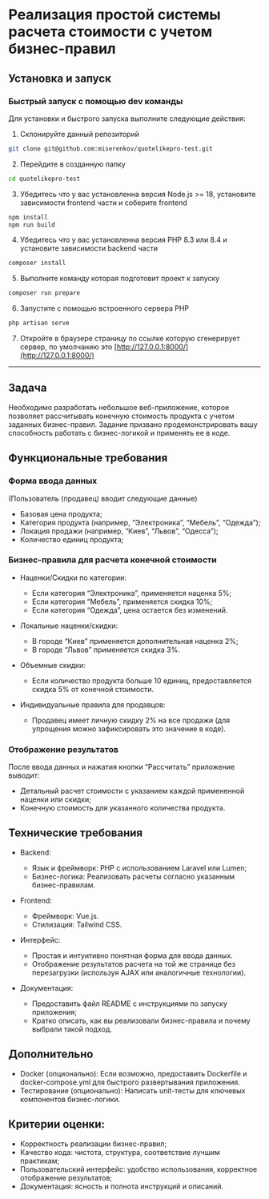 # Реализация простой системы расчета стоимости с учетом бизнес-правил

## Установка и запуск

### Быстрый запуск с помощью dev команды
Для установки и быстрого запуска выполните следующие действия:

1. Склонируйте данный репозиторий
```bash
git clone git@github.com:miserenkov/quotelikepro-test.git
```

2. Перейдите в созданную папку
```bash
cd quotelikepro-test
```

3. Убедитесь что у вас установленна версия Node.js >= 18, установите зависимости frontend части и соберите frontend 
```bash
npm install
npm run build
```

4. Убедитесь что у вас установленна версия PHP 8.3 или 8.4 и установите зависимости backend части
```bash
composer install
```

5. Выполните команду которая подготовит проект к запуску
```bash
composer run prepare
```

6. Запустите с помощью встроенного сервера PHP
```bash
php artisan serve
```

7. Откройте в браузере страницу по ссылке которую сгенерирует сервер, по умолчанию это [http://127.0.0.1:8000/](http://127.0.0.1:8000/)

---
## Задача

Необходимо разработать небольшое веб-приложение, которое позволяет рассчитывать конечную стоимость продукта с учетом заданных бизнес-правил. Задание призвано продемонстрировать вашу способность работать с бизнес-логикой и применять ее в коде.

## Функциональные требования

### Форма ввода данных

(Пользователь (продавец) вводит следующие данные)
- Базовая цена продукта;
- Категория продукта (например, “Электроника”, “Мебель”, “Одежда”);
- Локация продажи (например, “Киев”, “Львов”, “Одесса”);
- Количество единиц продукта;

### Бизнес-правила для расчета конечной стоимости

- Наценки/Скидки по категории:
  - Если категория “Электроника”, применяется наценка 5%; 
  - Если категория “Мебель”, применяется скидка 10%; 
  - Если категория “Одежда”, цена остается без изменений.

- Локальные наценки/скидки:
  - В городе “Киев” применяется дополнительная наценка 2%;
  - В городе “Львов” применяется скидка 3%.

- Объемные скидки:
  - Если количество продукта больше 10 единиц, предоставляется скидка 5% от конечной стоимости.

- Индивидуальные правила для продавцов:
  - Продавец имеет личную скидку 2% на все продажи (для упрощения можно зафиксировать это значение в коде).

### Отображение результатов

После ввода данных и нажатия кнопки “Рассчитать” приложение выводит:
- Детальный расчет стоимости с указанием каждой примененной наценки или скидки;
- Конечную стоимость для указанного количества продукта.

## Технические требования
- Backend:
  - Язык и фреймворк: PHP с использованием Laravel или Lumen;
  - Бизнес-логика: Реализовать расчеты согласно указанным бизнес-правилам.

- Frontend:
  - Фреймворк: Vue.js.
  - Стилизация: Tailwind CSS.

- Интерфейс:
  - Простая и интуитивно понятная форма для ввода данных.
  - Отображение результатов расчета на той же странице без перезагрузки (используя AJAX или аналогичные технологии).

- Документация:
  - Предоставить файл README с инструкциями по запуску приложения;
  - Кратко описать, как вы реализовали бизнес-правила и почему выбрали такой подход.

## Дополнительно
- Docker (опционально): Если возможно, предоставить Dockerfile и docker-compose.yml для быстрого развертывания приложения.
- Тестирование (опционально): Написать unit-тесты для ключевых компонентов бизнес-логики.

## Критерии оценки:
- Корректность реализации бизнес-правил;
- Качество кода: чистота, структура, соответствие лучшим практикам;
- Пользовательский интерфейс: удобство использования, корректное отображение результатов;
- Документация: ясность и полнота инструкций и описаний.
